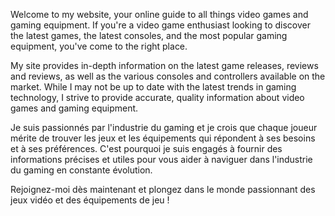 Welcome to my website, your online guide to all things video games and gaming equipment. If you're a video game enthusiast looking to discover the latest games, the latest consoles, and the most popular gaming equipment, you've come to the right place. 

My site provides in-depth information on the latest game releases, reviews and reviews, as well as the various consoles and controllers available on the market. While I may not be up to date with the latest trends in gaming technology, I strive to provide accurate, quality information about video games and gaming equipment.

Je suis passionnés par l'industrie du gaming et je crois que chaque joueur mérite de trouver les jeux et les équipements qui répondent à ses besoins et à ses préférences. C'est pourquoi je suis engagés à fournir des informations précises et utiles pour vous aider à naviguer dans l'industrie du gaming en constante évolution.

Rejoignez-moi dès maintenant et plongez dans le monde passionnant des jeux vidéo et des équipements de jeu !
